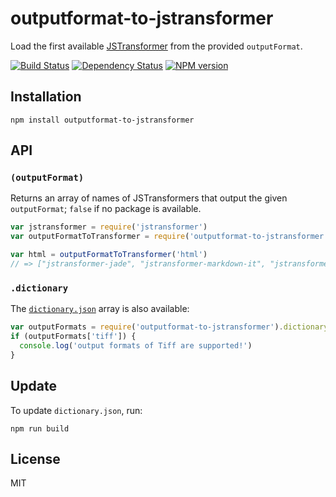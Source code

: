 # outputformat-to-jstransformer

Load the first available [JSTransformer](https://github.com/jstransformers/jstransformer) from the provided `outputFormat`.

[![Build Status](https://img.shields.io/travis/calebeby/outputformat-to-jstransformer/master.svg)](https://travis-ci.org/jstransformers/outputformat-to-jstransformer)
[![Dependency Status](https://img.shields.io/david/calebeby/outputformat-to-jstransformer.svg)](https://david-dm.org/calebeby/outputformat-to-jstransformer)
[![NPM version](https://img.shields.io/npm/v/outputformat-to-jstransformer.svg)](https://www.npmjs.org/package/outputformat-to-jstransformer)

## Installation

    npm install outputformat-to-jstransformer

## API

### `(outputFormat)`

Returns an array of names of JSTransformers that output the given `outputFormat`; `false` if no package is available.

```js
var jstransformer = require('jstransformer')
var outputFormatToTransformer = require('outputformat-to-jstransformer')

var html = outputFormatToTransformer('html')
// => ["jstransformer-jade", "jstransformer-markdown-it", "jstransformer-marked", "jstransformer-marko", "jstransformer-megamark", ...]
```

### `.dictionary`

The [`dictionary.json`](dictionary.json) array is also available:

``` js
var outputFormats = require('outputformat-to-jstransformer').dictionary
if (outputFormats['tiff']) {
  console.log('output formats of Tiff are supported!')
}
```


## Update

To update `dictionary.json`, run:

```
npm run build
```

## License

MIT
